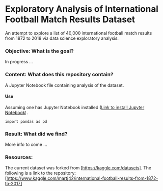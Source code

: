 # Exploratory Analysis of International Football Match Results Dataset

An attempt to explore a list of 40,000 international football match results from 1872 to 2018 via data science exploratory analysis.
### Objective: What is the goal?
In progress ...

### Content: What does this repository contain? 
A Jupyter Notebook file containing analysis of the dataset.
#### Use
Assuming one has Jupyter Notebook installed ([Link to install Jupyter Notebook](https://jupyter.org/install)).
```
import pandas as pd

```
### Result: What did we find?

More info to come ...
### Resources:
The current dataset was forked from [https://kaggle.com/datasets]. The following is a link to the repository: [https://www.kaggle.com/martj42/international-football-results-from-1872-to-2017]

